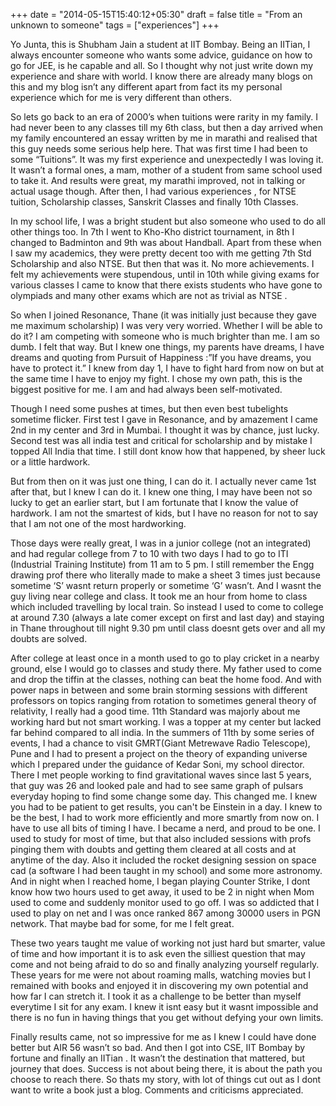 +++
date = "2014-05-15T15:40:12+05:30"
draft = false
title = "From an unknown to someone"
tags = ["experiences"]
+++

Yo Junta, this is Shubham Jain a student at IIT Bombay. Being an IITian, I always encounter someone who wants some advice, guidance on how to go for JEE, is he capable and all. So I thought why not just write down my experience and share with world. I know there are already many blogs on this and my blog isn’t any different apart from fact its my personal experience which for me is very different than others.

So lets go back to an era of 2000’s when tuitions were rarity in my family. I had never been to any classes till my 6th class, but then a day arrived when my family encountered an essay written by me in marathi and realised that this guy needs some serious help here. That was first time I had been to some “Tuitions”. It was my first experience and unexpectedly I was loving it. It wasn’t a formal ones, a mam, mother of a student from same school used to take it. And results were great, my marathi improved, not in talking or actual usage though. After then, I had various experiences , for NTSE tuition, Scholarship classes, Sanskrit Classes and finally 10th Classes.

In my school life, I was a bright student but also someone who used to do all other things too. In 7th I went to Kho-Kho district tournament, in 8th I changed to Badminton and 9th was about Handball. Apart from these when I saw my academics, they were pretty decent too with me getting 7th Std Scholarship and also NTSE. But then that was it. No more achievements. I felt my achievements were stupendous, until in 10th while giving exams for various classes I came to know that there exists students who have gone to olympiads and many other exams which are not as trivial as NTSE .

So when I joined Resonance, Thane (it was initially just because they gave me maximum scholarship) I was very very worried. Whether I will be able to do it? I am competing with someone who is much brighter than me. I am so dumb. I felt that way. But I knew one things, my parents have dreams, I have dreams and quoting from Pursuit of Happiness :”If you have dreams, you have to protect it.” I knew from day 1, I have to fight hard from now on but at the same time I have to enjoy my fight. I chose my own path, this is the biggest positive for me. I am and had always been self-motivated.

Though I need some pushes at times, but then even best tubelights sometime flicker. First test I gave in Resonance, and by amazement I came 2nd in my center and 3rd in Mumbai. I thought it was by chance, just lucky. Second test was all india test and critical for scholarship and by mistake I topped All India that time. I still dont know how that happened, by sheer luck or a little hardwork.

But from then on it was just one thing, I can do it. I actually never came 1st after that, but I knew I can do it. I knew one thing, I may have been not so lucky to get an earlier start, but I am fortunate that I know the value of hardwork. I am not the smartest of kids, but I have no reason for not to say that I am not one of the most hardworking.

Those days were really great, I was in a junior college (not an integrated) and had regular college from 7 to 10 with two days I had to go to ITI (Industrial Training Institute) from 11 am to 5 pm. I still remember the Engg drawing prof there who literally made to make a sheet 3 times just because sometime ‘S’ wasnt return properly or sometime ‘G’ wasn’t.  And I wasnt the guy living near college and class. It took me an hour from home to class which included travelling by local train. So instead I used to come to college at around 7.30 (always a late comer except on first and last day) and staying in Thane throughout till night 9.30 pm until class doesnt gets over and all my doubts are solved.

After college at least once in a month used to go to play cricket in a nearby ground, else I would go to classes and study there. My father used to come and drop the tiffin at the classes, nothing can beat the home food. And with power naps in between and some brain storming sessions with different professors on topics ranging from rotation to sometimes general theory of relativity, I really had a good time. 11th Standard was majorly about me working hard but not smart working. I was a topper at my center but lacked far behind compared to all india. In the summers of 11th by some series of events, I had a chance to visit GMRT(Giant Metrewave Radio Telescope), Pune and I had to present a project on the theory of expanding universe which I prepared under the guidance of Kedar Soni, my school director. There I met people working to find gravitational waves since last 5 years, that guy was 26 and looked pale and had to see same graph of pulsars everyday hoping to find some change some day. This changed me. I knew you had to be patient to get results, you can't be Einstein in a day. I knew to be the best, I had to work more efficiently and more smartly from now on. I have to use all bits of timing I have. I became a nerd, and proud to be one. I used to study for most of time, but that also included sessions with profs pinging them with doubts and getting them cleared at all costs and at anytime of the day. Also it included the rocket designing session on space cad (a software I had been taught in my school) and some more astronomy. And in night when I reached home, I began playing Counter Strike, I dont know how two hours used to get away, it used to be 2 in night when Mom used to come and suddenly monitor used to go off. I was so addicted that I used to play on net and I was once ranked 867 among 30000 users in PGN network. That maybe bad for some, for me I felt great.

These two years taught me value of working not just hard but smarter, value of time and how important it is to ask even the silliest question that may come and not being afraid to do so and finally analyzing yourself regularly. These years for me were not about roaming malls, watching movies but I remained with books and enjoyed it in discovering my own potential and how far I can stretch it. I took it as a challenge to be better than myself everytime I sit for any exam. I knew it isnt easy but it wasnt impossible and there is no fun in having things that you get without defying your own limits.

Finally results came, not so impressive for me as I knew I could have done better but AIR 56 wasn’t so bad. And then I got into CSE, IIT Bombay by fortune and finally an IITian . It wasn’t the destination that mattered, but journey that does. Success is not about being there, it is about the path you choose to reach there. So thats my story, with lot of things cut out as I dont want to write a book just a blog. Comments and criticisms appreciated.
